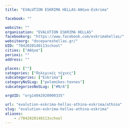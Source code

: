 ```yaml
---
title: "EVALUTION ESKRIMA HELLAS-Αθήνα-Eskrima"

facebook: ""

website: ""
organisation: "EVALUTION ESKRIMA HELLAS"
facebookorg: "https://www.facebook.com/eskrimahellas/"
websiteorg: "docepareshellas.gr/"
UID: "7042020140113school"
cities: ["Αθήνα"]
perioxi: ""
address: ""

places: [""]
categories: ["Πολεμικές τέχνες"]
subcategories: ["Eskrima"]
categoryNoSLug: ["polemikes-texnes"]
subcategoriesNoSLug: ["#N/A"]

orgUID: "org14042020000335"

url: "evalution-eskrima-hellas-athina-eskrima/athina"
slug: "evalution-eskrima-hellas-athina-eskrima"
aliases:
    - /7042020140113school
---
```





